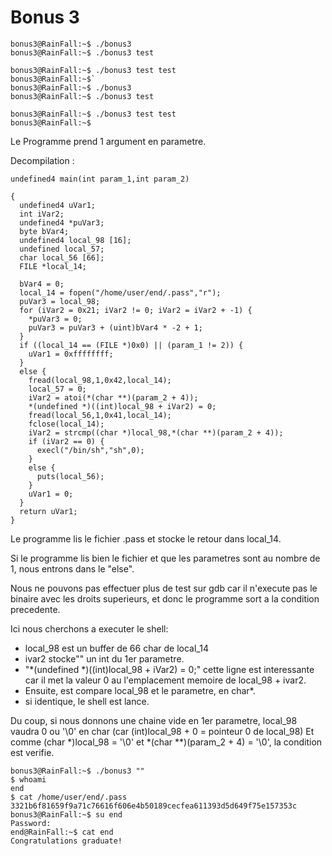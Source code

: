 # Bonus 3

```
bonus3@RainFall:~$ ./bonus3
bonus3@RainFall:~$ ./bonus3 test

bonus3@RainFall:~$ ./bonus3 test test
bonus3@RainFall:~$`
bonus3@RainFall:~$ ./bonus3
bonus3@RainFall:~$ ./bonus3 test

bonus3@RainFall:~$ ./bonus3 test test
bonus3@RainFall:~$
```

Le Programme prend 1 argument en parametre.

Decompilation :
```
undefined4 main(int param_1,int param_2)

{
  undefined4 uVar1;
  int iVar2;
  undefined4 *puVar3;
  byte bVar4;
  undefined4 local_98 [16];
  undefined local_57;
  char local_56 [66];
  FILE *local_14;

  bVar4 = 0;
  local_14 = fopen("/home/user/end/.pass","r");
  puVar3 = local_98;
  for (iVar2 = 0x21; iVar2 != 0; iVar2 = iVar2 + -1) {
    *puVar3 = 0;
    puVar3 = puVar3 + (uint)bVar4 * -2 + 1;
  }
  if ((local_14 == (FILE *)0x0) || (param_1 != 2)) {
    uVar1 = 0xffffffff;
  }
  else {
    fread(local_98,1,0x42,local_14);
    local_57 = 0;
    iVar2 = atoi(*(char **)(param_2 + 4));
    *(undefined *)((int)local_98 + iVar2) = 0;
    fread(local_56,1,0x41,local_14);
    fclose(local_14);
    iVar2 = strcmp((char *)local_98,*(char **)(param_2 + 4));
    if (iVar2 == 0) {
      execl("/bin/sh","sh",0);
    }
    else {
      puts(local_56);
    }
    uVar1 = 0;
  }
  return uVar1;
}
```

Le programme lis le fichier .pass et stocke le retour dans local_14.

Si le programme lis bien le fichier et que les parametres sont au nombre de 1, nous entrons dans le "else".

Nous ne pouvons pas effectuer plus de test sur gdb car il n'execute pas le binaire avec les droits superieurs, et donc le programme sort a la condition precedente.

Ici nous cherchons a executer le shell:
- local_98 est un buffer de 66 char de local_14
- ivar2 stocke"" un int du 1er parametre.
- "*(undefined *)((int)local_98 + iVar2) = 0;" cette ligne est interessante car il met la valeur 0 au l'emplacement memoire de local_98 + ivar2.
- Ensuite, est compare local_98 et le parametre, en char*.
- si identique, le shell est lance.

Du coup, si nous donnons une chaine vide en 1er parametre, local_98 vaudra 0 ou '\0' en char (car (int)local_98 + 0 = pointeur 0 de local_98)
Et comme (char *)local_98 = '\0' et *(char **)(param_2 + 4) = '\0', la condition est verifie.

```
bonus3@RainFall:~$ ./bonus3 ""
$ whoami
end
$ cat /home/user/end/.pass
3321b6f81659f9a71c76616f606e4b50189cecfea611393d5d649f75e157353c
bonus3@RainFall:~$ su end
Password:
end@RainFall:~$ cat end
Congratulations graduate!
```